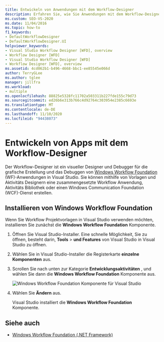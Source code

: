 ```yaml
---
title: Entwickeln von Anwendungen mit dem Workflow-Designer
description: Erfahren Sie, wie Sie Anwendungen mit dem Workflow-Designer entwickeln, das Sie für die grafische Erstellung und das Debuggen von WF-Anwendungen in Visual Studio verwenden können.
ms.custom: SEO-VS-2020
ms.date: 11/04/2016
ms.topic: how-to
f1_keywords:
- DefaultWorkflowDesigner
- DefaultWorkflowDesigner.UI
helpviewer_keywords:
- Visual Studio Workflow Designer [WFD], overview
- Workflow Designer [WFD]
- Visual Studio Workflow Designer [WFD]
- Workflow Designer [WFD], overview
ms.assetid: 4cd062b1-b496-4668-bbc1-ee85545e066d
author: TerryGLee
ms.author: tglee
manager: jillfra
ms.workload:
- multiple
ms.openlocfilehash: 88825e5328fc11702a503311b227fde155c79d73
ms.sourcegitcommit: ed26b6e313b766c4d92764c303954e2385c6693e
ms.translationtype: MT
ms.contentlocale: de-DE
ms.lasthandoff: 11/10/2020
ms.locfileid: "94438073"
---
```

# <a name="develop-apps-with-the-workflow-designer"></a>Entwickeln von Apps mit dem Workflow-Designer

Der Workflow-Designer ist ein visueller Designer und Debugger für die grafische Erstellung und das Debuggen von [Windows Workflow Foundation](/dotnet/framework/windows-workflow-foundation/index) (WF)-Anwendungen in Visual Studio. Sie können mithilfe von Vorlagen und Aktivitäts Designern eine zusammengesetzte Workflow Anwendung, Aktivitäts Bibliothek oder einen Windows Communication Foundation (WCF)-Dienst erstellen.

## <a name="install-windows-workflow-foundation"></a>Installieren von Windows Workflow Foundation

Wenn Sie Workflow Projektvorlagen in Visual Studio verwenden möchten, installieren Sie zunächst die **Windows Workflow Foundation** Komponente.

1. Öffnen Sie Visual Studio-Installer. Eine schnelle Möglichkeit, Sie zu öffnen, besteht darin, **Tools**  >  **und Features** von Visual Studio in Visual Studio zu öffnen.

1. Wählen Sie in Visual Studio-Installer die Registerkarte **einzelne Komponenten** aus.

1. Scrollen Sie nach unten zur Kategorie **Entwicklungsaktivitäten** , und wählen Sie dann die **Windows Workflow Foundation** Komponente aus.

   ![Windows Workflow Foundation Komponente für Visual Studio](media/windows-workflow-foundation-component.png)

1. Wählen Sie **Ändern** aus.

   Visual Studio installiert die **Windows Workflow Foundation** Komponente.

## <a name="see-also"></a>Siehe auch

- [Windows Workflow Foundation (.NET Framework)](/dotnet/framework/windows-workflow-foundation/index)
